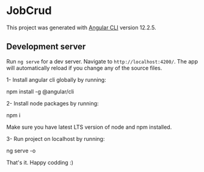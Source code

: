 # JobCrud

This project was generated with [Angular CLI](https://github.com/angular/angular-cli) version 12.2.5.

## Development server

Run `ng serve` for a dev server. Navigate to `http://localhost:4200/`. The app will automatically reload if you change any of the source files.

1- Install angular cli globally by running:

npm install -g @angular/cli

2- Install node packages by running:

npm i

Make sure you have latest LTS version of node and npm installed.

3- Run project on localhost by running:

ng serve -o

That's it. Happy codding :)
